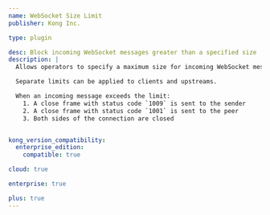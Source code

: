```yaml
---
name: WebSocket Size Limit
publisher: Kong Inc.

type: plugin

desc: Block incoming WebSocket messages greater than a specified size
description: |
  Allows operators to specify a maximum size for incoming WebSocket messages.

  Separate limits can be applied to clients and upstreams.

  When an incoming message exceeds the limit:
    1. A close frame with status code `1009` is sent to the sender
    2. A close frame with status code `1001` is sent to the peer
    3. Both sides of the connection are closed


kong_version_compatibility:
  enterprise_edition:
    compatible: true

cloud: true

enterprise: true

plus: true
---
```

